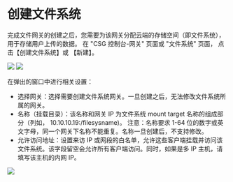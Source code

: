 # 创建文件系统

完成文件网关的创建之后，您需要为该网关分配云端的存储空间（即文件系统），用于存储用户上传的数据。
在 "CSG 控制台-网关" 页面或 "文件系统" 页面， 点击【创建文件系统】或 【新建】。

![](https://mc.qcloudimg.com/static/img/c728fa7397061c59c42a7c3978aaff32/image.png)
![](https://mc.qcloudimg.com/static/img/cfc262a50465c729ad4bd8f6ee415a34/image.png)


在弹出的窗口中进行相关设置：

* 选择网关：选择需要创建文件系统网关。一旦创建之后，无法修改文件系统所属的网关。
* 名称（挂载目录）：该名称和网关 IP 为文件系统 mount target 名称的组成部分（列如， 10.10.10.19:/filesysname)。
  注意：名称要求 1-64 位的数字或英文字母，同一个网关下名称不能重复。名称一旦创建后，不支持修改。
* 允许访问地址：设置来访 IP 或网段的白名单，允许这些客户端挂载并访问该文件系统。该字段留空会允许所有客户端访问。同时，如果是多 IP 主机，请填写该主机的内网 IP。

 ![](https://mc.qcloudimg.com/static/img/d2af125836bc8aef875da34e792ff840/image.png)   

